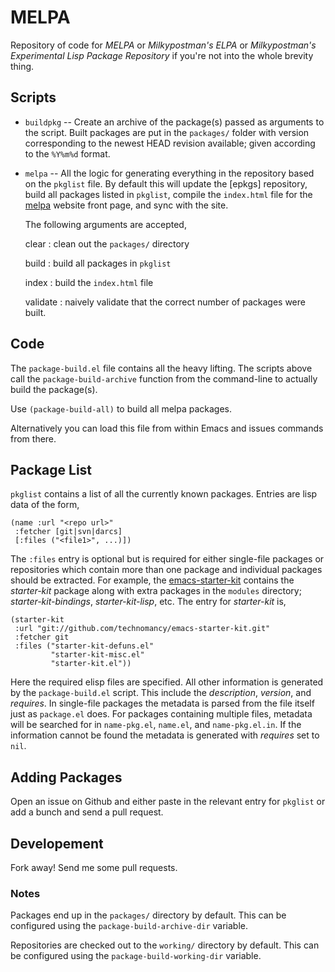 # MELPA

Repository of code for *MELPA* or *Milkypostman's ELPA* or *Milkypostman's Experimental Lisp Package Repository* if you're not into the whole brevity thing.

## Scripts

* `buildpkg` -- Create an archive of the package(s) passed as
arguments to the script. Built packages are put in the `packages/`
folder with version corresponding to the newest HEAD revision
available; given according to the `%Y%m%d` format.

* `melpa` -- All the logic for generating everything in
the repository based on the `pkglist` file.  By default this will
update the [epkgs] repository, build all packages listed in `pkglist`,
compile the `index.html` file for the [melpa] website front page, and
sync with the site.

    The following arguments are accepted,

    clear
    :   clean out the `packages/` directory

    build
    :   build all packages in `pkglist`

    index
    :   build the `index.html` file

    validate
    :   naively validate that the correct number of packages were built.

[melpa]: http://melpa.milkbox.net


## Code

The `package-build.el` file contains all the heavy lifting. The
scripts above call the `package-build-archive` function from the
command-line to actually build the package(s).

Use `(package-build-all)` to build all melpa packages.

Alternatively you can
load this file from within Emacs and issues commands from there.


## Package List

`pkglist` contains a list of all the currently known packages. Entries
are lisp data of the form,

    (name :url "<repo url>" 
     :fetcher [git|svn|darcs] 
     [:files ("<file1>", ...)])
    
The `:files` entry is optional but is required for either single-file
packages or repositories which contain more than one package and
individual packages should be extracted. For example, the
[emacs-starter-kit](https://github.com/technomancy/emacs-starter-kit)
contains the *starter-kit* package along with extra packages in the
`modules` directory; *starter-kit-bindings*, *starter-kit-lisp*, etc.
The entry for *starter-kit* is,

    (starter-kit
     :url "git://github.com/technomancy/emacs-starter-kit.git"
     :fetcher git
     :files ("starter-kit-defuns.el"
             "starter-kit-misc.el"
             "starter-kit.el"))
             
Here the required elisp files are specified. All other information is
generated by the `package-build.el` script. This include the
*description*, *version*, and *requires*. In single-file packages the
metadata is parsed from the file itself just as `package.el` does. For
packages containing multiple files, metadata will be searched for in
`name-pkg.el`, `name.el`, and `name-pkg.el.in`. If the information
cannot be found the metadata is generated with *requires* set to
`nil`.


## Adding Packages

Open an issue on Github and either paste in the relevant entry for
`pkglist` or add a bunch and send a pull request.


## Developement

Fork away!  Send me some pull requests.


### Notes

Packages end up in the `packages/` directory by default.
This can be configured using the `package-build-archive-dir` variable.

Repositories are checked out to the `working/` directory by default.
This can be configured using the `package-build-working-dir` variable.





